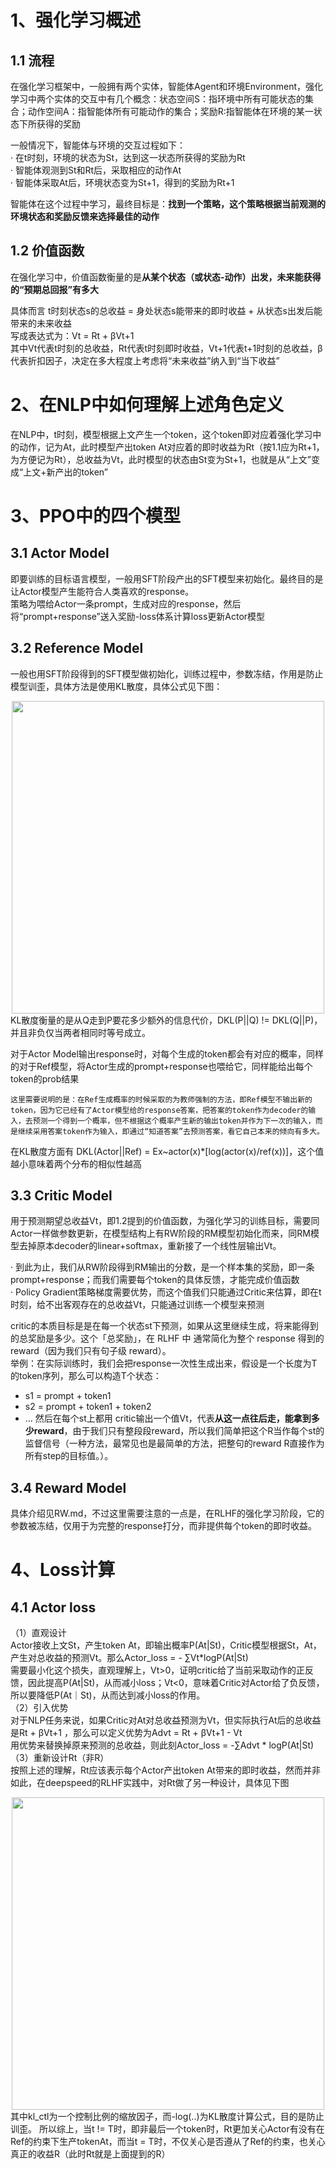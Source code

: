 # 1、强化学习概述
## 1.1 流程
在强化学习框架中，一般拥有两个实体，智能体Agent和环境Environment，强化学习中两个实体的交互中有几个概念：状态空间S：指环境中所有可能状态的集合；动作空间A：指智能体所有可能动作的集合；奖励R:指智能体在环境的某一状态下所获得的奖励   

  一般情况下，智能体与环境的交互过程如下：  
  · 在t时刻，环境的状态为St，达到这一状态所获得的奖励为Rt  
  · 智能体观测到St和Rt后，采取相应的动作At  
  · 智能体采取At后，环境状态变为St+1，得到的奖励为Rt+1  

  智能体在这个过程中学习，最终目标是：**找到一个策略，这个策略根据当前观测的环境状态和奖励反馈来选择最佳的动作**
## 1.2 价值函数  
在强化学习中，价值函数衡量的是**从某个状态（或状态-动作）出发，未来能获得的“预期总回报”有多大**  

  具体而言 t时刻状态s的总收益 = 身处状态s能带来的即时收益 + 从状态s出发后能带来的未来收益  
  写成表达式为：Vt = Rt + βVt+1  
  其中Vt代表t时刻的总收益，Rt代表t时刻即时收益，Vt+1代表t+1时刻的总收益，β代表折扣因子，决定在多大程度上考虑将“未来收益”纳入到“当下收益”  
# 2、在NLP中如何理解上述角色定义 
在NLP中，t时刻，模型根据上文产生一个token，这个token即对应着强化学习中的动作，记为At，此时模型产出token At对应着的即时收益为Rt（按1.1应为Rt+1，为方便记为Rt），总收益为Vt，此时模型的状态由St变为St+1，也就是从“上文”变成“上文+新产出的token”  
# 3、PPO中的四个模型
## 3.1 Actor Model
即要训练的目标语言模型，一般用SFT阶段产出的SFT模型来初始化。最终目的是让Actor模型产生能符合人类喜欢的response。  
策略为喂给Actor一条prompt，生成对应的response，然后将“prompt+response”送入奖励-loss体系计算loss更新Actor模型  
## 3.2 Reference Model
一般也用SFT阶段得到的SFT模型做初始化，训练过程中，参数冻结，作用是防止模型训歪，具体方法是使用KL散度，具体公式见下图：
<div align=center>
  <img src="https://github.com/user-attachments/assets/2f26803b-d508-4a6e-a1a1-67ae65e53fb9" width="500" />
</div>
KL散度衡量的是从Q走到P要花多少额外的信息代价，DKL(P||Q) != DKL(Q||P)，并且非负仅当两者相同时等号成立。  

对于Actor Model输出response时，对每个生成的token都会有对应的概率，同样的对于Ref模型，将Actor生成的prompt+response也喂给它，同样能给出每个token的prob结果  


    这里需要说明的是：在Ref生成概率的时候采取的为教师强制的方法，即Ref模型不输出新的token，因为它已经有了Actor模型给的response答案，把答案的token作为decoder的输入，去预测一个得到一个概率，但不根据这个概率产生新的输出token并作为下一次的输入，而是继续采用答案token作为输入，即通过“知道答案”去预测答案，看它自己本来的倾向有多大。  

在KL散度方面有 DKL(Actor||Ref) = Ex~actor(x)*[log(actor(x)/ref(x))]，这个值越小意味着两个分布的相似性越高
## 3.3 Critic Model  
用于预测期望总收益Vt，即1.2提到的价值函数，为强化学习的训练目标，需要同Actor一样做参数更新，在模型结构上有RW阶段的RM模型初始化而来，同RM模型去掉原本decoder的linear+softmax，重新接了一个线性层输出Vt。  

  · 到此为止，我们从RW阶段得到RM输出的分数，是一个样本集的奖励，即一条prompt+response；而我们需要每个token的具体反馈，才能完成价值函数  
  · Policy Gradient策略梯度需要优势，而这个值我们只能通过Critic来估算，即在t时刻，给不出客观存在的总收益Vt，只能通过训练一个模型来预测    
  
critic的本质目标是是在每一个状态st下预测，如果从这里继续生成，将来能得到的总奖励是多少。这个「总奖励」，在 RLHF 中 通常简化为整个 response 得到的 reward（因为我们只有句子级 reward）。  
举例：在实际训练时，我们会把response一次性生成出来，假设是一个长度为T的token序列，那么可以构造T个状态：  
- s1 = prompt + token1
- s2 = prompt + token1 + token2
- ...
然后在每个st上都用 critic输出一个值Vt，代表**从这一点往后走，能拿到多少reward**，由于我们只有整段段reward，所以我们简单把这个R当作每个st的监督信号（一种方法，最常见也是最简单的方法，把整句的reward R直接作为所有step的目标值。）。
## 3.4 Reward Model  
具体介绍见RW.md，不过这里需要注意的一点是，在RLHF的强化学习阶段，它的参数被冻结，仅用于为完整的response打分，而非提供每个token的即时收益。

# 4、Loss计算
## 4.1 Actor loss
（1）直观设计  
Actor接收上文St，产生token At，即输出概率P(At|St)，Critic模型根据St，At，产生对总收益的预测Vt。那么Actor_loss = - ∑Vt*logP(At|St)  
需要最小化这个损失，直观理解上，Vt>0，证明critic给了当前采取动作的正反馈，因此提高P(At|St)，从而减小loss；Vt<0，意味着Critic对Actor给了负反馈，所以要降低P(At｜St)，从而达到减小loss的作用。  
（2）引入优势  
对于NLP任务来说，如果Critic对At对总收益预测为Vt，但实际执行At后的总收益是Rt + βVt+1 ，那么可以定义优势为Advt = Rt + βVt+1 - Vt  
用优势来替换掉原来预测的总收益，则此刻Actor_loss = -∑Advt * logP(At|St)   
（3）重新设计Rt（非R）  
按照上述的理解，Rt应该表示每个Actor产出token At带来的即时收益，然而并非如此，在deepspeed的RLHF实践中，对Rt做了另一种设计，具体见下图
<div align=center>
  <img src="https://github.com/user-attachments/assets/d6a12075-030f-4dc7-8ce2-f0bf27235f61" width="500" />
</div>
其中kl_ctl为一个控制比例的缩放因子，而-log(..)为KL散度计算公式，目的是防止训歪。  
所以综上，当t != T时，即非最后一个token时，Rt更加关心Actor有没有在Ref的约束下生产tokenAt，而当t = T时，不仅关心是否遵从了Ref的约束，也关心真正的收益R（此时Rt就是上面提到的R）

